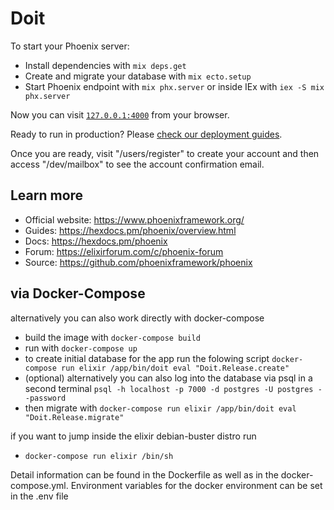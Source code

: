 # Doit

To start your Phoenix server:

  * Install dependencies with `mix deps.get`
  * Create and migrate your database with `mix ecto.setup`
  * Start Phoenix endpoint with `mix phx.server` or inside IEx with `iex -S mix phx.server`

Now you can visit [`127.0.0.1:4000`](http://localhost:4000) from your browser.

Ready to run in production? Please [check our deployment guides](https://hexdocs.pm/phoenix/deployment.html).


Once you are ready, visit "/users/register"
to create your account and then access "/dev/mailbox" to
see the account confirmation email.

## Learn more

  * Official website: https://www.phoenixframework.org/
  * Guides: https://hexdocs.pm/phoenix/overview.html
  * Docs: https://hexdocs.pm/phoenix
  * Forum: https://elixirforum.com/c/phoenix-forum
  * Source: https://github.com/phoenixframework/phoenix

## via Docker-Compose
alternatively you can also work directly with docker-compose
  
  * build the image with `docker-compose build`
  * run with `docker-compose up`
  * to create initial database for the app run the folowing script `docker-compose run elixir /app/bin/doit eval "Doit.Release.create"`
  * (optional) alternatively you can also log into the database via psql in a second terminal `psql -h localhost -p 7000 -d postgres -U postgres --password`
  * then migrate with `docker-compose run elixir /app/bin/doit eval "Doit.Release.migrate"`

if you want to jump inside the elixir debian-buster distro run

  * `docker-compose run elixir /bin/sh` 

Detail information can be found in the Dockerfile as well as in the docker-compose.yml.
Environment variables for the docker environment can be set in the .env file


